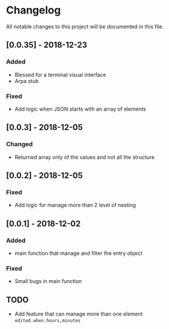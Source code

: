 # Changelog
All notable changes to this project will be documented in this file.

## [0.0.35] - 2018-12-23

### Added
- Blessed for a terminal visual interface
- Arpa stub

### Fixed
- Add logic when JSON starts with an array of elements

## [0.0.3] - 2018-12-05
<!-- ### Added -->

### Changed
- Returned array only of the values and not all the structure

## [0.0.2] - 2018-12-05
<!-- ### Added -->

<!-- ### Changed -->

### Fixed
- Add logic for manage more than 2 level of nesting

## [0.0.1] - 2018-12-02
### Added
- main function that manage and filter the entry object

<!-- ### Changed -->

### Fixed
- Small bugs in main function

## TODO
- Add feature that can manage more than one element `edited.when.hours,minutes`